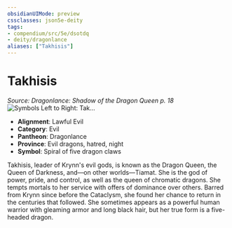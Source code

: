 ```yaml
---
obsidianUIMode: preview
cssclasses: json5e-deity
tags:
- compendium/src/5e/dsotdq
- deity/dragonlance
aliases: ["Takhisis"]
---
```

# Takhisis
*Source: Dragonlance: Shadow of the Dragon Queen p. 18* 
![Symbols Left to Right: Tak...](/2-Mechanics/CLI/deities/img/dsotdq-016-00-035-evil-god-symbols.webp#symbol "Symbols Left to Right: Takhisis, Chemosh, and Hiddukel")

- **Alignment**: Lawful Evil
- **Category**: Evil
- **Pantheon**: Dragonlance
- **Province**: Evil dragons, hatred, night
- **Symbol**: Spiral of five dragon claws

Takhisis, leader of Krynn's evil gods, is known as the Dragon Queen, the Queen of Darkness, and—on other worlds—Tiamat. She is the god of power, pride, and control, as well as the queen of chromatic dragons. She tempts mortals to her service with offers of dominance over others. Barred from Krynn since before the Cataclysm, she found her chance to return in the centuries that followed. She sometimes appears as a powerful human warrior with gleaming armor and long black hair, but her true form is a five-headed dragon.
